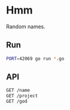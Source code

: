 # Hmm

Random names.

## Run

```sh
PORT=42069 go run *.go
```

## API

```sh
GET /name
GET /project
GET /god
```
